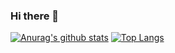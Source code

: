 ### Hi there 👋
[![Anurag's github stats](https://github-readme-stats.vercel.app/api?username=liyubin117&theme=dracula)](https://github.com/anuraghazra/github-readme-stats)
[![Top Langs](https://github-readme-stats.vercel.app/api/top-langs/?username=liyubin117&theme=dracula)](https://github.com/anuraghazra/github-readme-stats)
